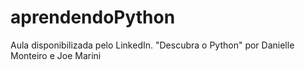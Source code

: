 # aprendendoPython
Aula disponibilizada pelo LinkedIn. "Descubra o Python" por Danielle Monteiro e Joe Marini
